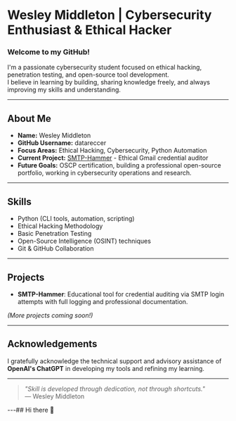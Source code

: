 # Wesley Middleton | Cybersecurity Enthusiast & Ethical Hacker

### Welcome to my GitHub!

I'm a passionate cybersecurity student focused on ethical hacking, penetration testing, and open-source tool development.  
I believe in learning by building, sharing knowledge freely, and always improving my skills and understanding.

---

## About Me
- **Name:** Wesley Middleton
- **GitHub Username:** datareccer
- **Focus Areas:** Ethical Hacking, Cybersecurity, Python Automation
- **Current Project:** [SMTP-Hammer](https://github.com/datareccer/SMTP-Hammer) - Ethical Gmail credential auditor
- **Future Goals:** OSCP certification, building a professional open-source portfolio, working in cybersecurity operations and research.

---

## Skills
- Python (CLI tools, automation, scripting)
- Ethical Hacking Methodology
- Basic Penetration Testing
- Open-Source Intelligence (OSINT) techniques
- Git & GitHub Collaboration

---

## Projects
- **SMTP-Hammer**: Educational tool for credential auditing via SMTP login attempts with full logging and professional documentation.

*(More projects coming soon!)*

---

## Acknowledgements
I gratefully acknowledge the technical support and advisory assistance of **OpenAI's ChatGPT** in developing my tools and refining my learning.

---

> *"Skill is developed through dedication, not through shortcuts."*  
> — Wesley Middleton

---## Hi there 👋

<!--
**datareccer/datareccer** is a ✨ _special_ ✨ repository because its `README.md` (this file) appears on your GitHub profile.

Here are some ideas to get you started:

- 🔭 I’m currently working on ...
- 🌱 I’m currently learning ...
- 👯 I’m looking to collaborate on ...
- 🤔 I’m looking for help with ...
- 💬 Ask me about ...
- 📫 How to reach me: ...
- 😄 Pronouns: ...
- ⚡ Fun fact: ...
-->
